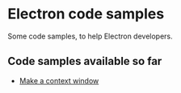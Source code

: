 # Electron code samples
Some code samples, to help Electron developers.  

## Code samples available so far

* [Make a context window](https://github.com/Mcgode/ElectronExamples/tree/master/Make%20a%20context%20menu)
